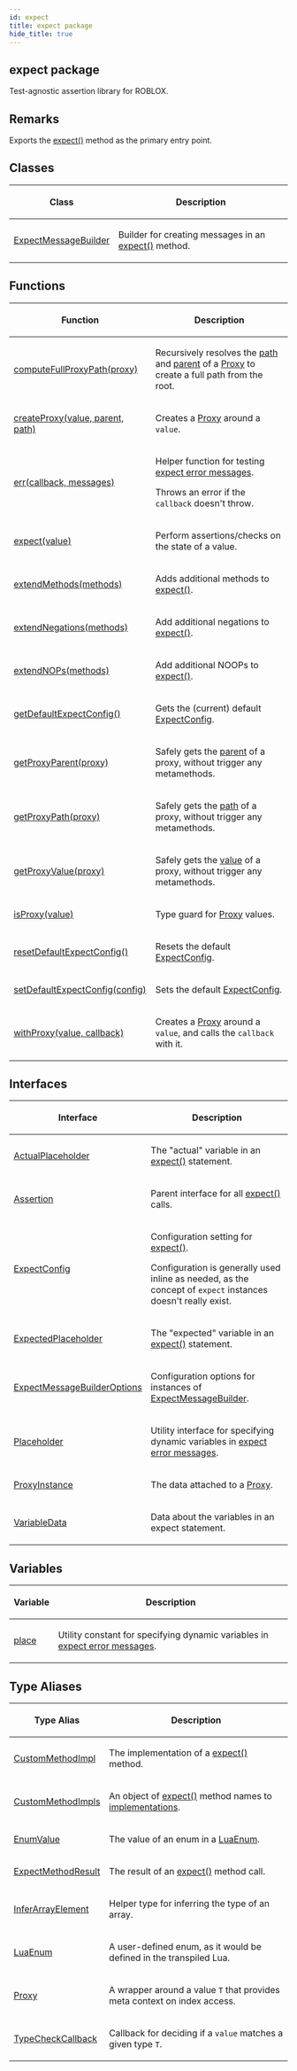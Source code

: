 ```yaml
---
id: expect
title: expect package
hide_title: true
---
```



## expect package

Test-agnostic assertion library for ROBLOX.

## Remarks

Exports the [expect()](./expect.expect.md) method as the primary entry point.

## Classes

<table><thead><tr><th>

Class


</th><th>

Description


</th></tr></thead>
<tbody><tr><td>

[ExpectMessageBuilder](./expect.expectmessagebuilder.md)


</td><td>

Builder for creating messages in an [expect()](./expect.expect.md) method.


</td></tr>
</tbody></table>

## Functions

<table><thead><tr><th>

Function


</th><th>

Description


</th></tr></thead>
<tbody><tr><td>

[computeFullProxyPath(proxy)](./expect.computefullproxypath.md)


</td><td>

Recursively resolves the [path](./expect.proxyinstance._proxy_path.md) and [parent](./expect.proxyinstance._proxy_parent.md) of a [Proxy](./expect.proxy.md) to create a full path from the root.


</td></tr>
<tr><td>

[createProxy(value, parent, path)](./expect.createproxy.md)


</td><td>

Creates a [Proxy](./expect.proxy.md) around a `value`<!-- -->.


</td></tr>
<tr><td>

[err(callback, messages)](./expect.err.md)


</td><td>

Helper function for testing [expect error messages](./expect.expectmessagebuilder.md)<!-- -->.

Throws an error if the `callback` doesn't throw.


</td></tr>
<tr><td>

[expect(value)](./expect.expect.md)


</td><td>

Perform assertions/checks on the state of a value.


</td></tr>
<tr><td>

[extendMethods(methods)](./expect.extendmethods.md)


</td><td>

Adds additional methods to [expect()](./expect.expect.md)<!-- -->.


</td></tr>
<tr><td>

[extendNegations(methods)](./expect.extendnegations.md)


</td><td>

Add additional negations to [expect()](./expect.expect.md)<!-- -->.


</td></tr>
<tr><td>

[extendNOPs(methods)](./expect.extendnops.md)


</td><td>

Add additional NOOPs to [expect()](./expect.expect.md)<!-- -->.


</td></tr>
<tr><td>

[getDefaultExpectConfig()](./expect.getdefaultexpectconfig.md)


</td><td>

Gets the (current) default [ExpectConfig](./expect.expectconfig.md)<!-- -->.


</td></tr>
<tr><td>

[getProxyParent(proxy)](./expect.getproxyparent.md)


</td><td>

Safely gets the [parent](./expect.proxyinstance._proxy_parent.md) of a proxy, without trigger any metamethods.


</td></tr>
<tr><td>

[getProxyPath(proxy)](./expect.getproxypath.md)


</td><td>

Safely gets the [path](./expect.proxyinstance._proxy_path.md) of a proxy, without trigger any metamethods.


</td></tr>
<tr><td>

[getProxyValue(proxy)](./expect.getproxyvalue.md)


</td><td>

Safely gets the [value](./expect.proxyinstance._proxy_value.md) of a proxy, without trigger any metamethods.


</td></tr>
<tr><td>

[isProxy(value)](./expect.isproxy.md)


</td><td>

Type guard for [Proxy](./expect.proxy.md) values.


</td></tr>
<tr><td>

[resetDefaultExpectConfig()](./expect.resetdefaultexpectconfig.md)


</td><td>

Resets the default [ExpectConfig](./expect.expectconfig.md)<!-- -->.


</td></tr>
<tr><td>

[setDefaultExpectConfig(config)](./expect.setdefaultexpectconfig.md)


</td><td>

Sets the default [ExpectConfig](./expect.expectconfig.md)<!-- -->.


</td></tr>
<tr><td>

[withProxy(value, callback)](./expect.withproxy.md)


</td><td>

Creates a [Proxy](./expect.proxy.md) around a `value`<!-- -->, and calls the `callback` with it.


</td></tr>
</tbody></table>

## Interfaces

<table><thead><tr><th>

Interface


</th><th>

Description


</th></tr></thead>
<tbody><tr><td>

[ActualPlaceholder](./expect.actualplaceholder.md)


</td><td>

The "actual" variable in an [expect()](./expect.expect.md) statement.


</td></tr>
<tr><td>

[Assertion](./expect.assertion.md)


</td><td>

Parent interface for all [expect()](./expect.expect.md) calls.


</td></tr>
<tr><td>

[ExpectConfig](./expect.expectconfig.md)


</td><td>

Configuration setting for [expect()](./expect.expect.md)<!-- -->.

Configuration is generally used inline as needed, as the concept of `expect` instances doesn't really exist.


</td></tr>
<tr><td>

[ExpectedPlaceholder](./expect.expectedplaceholder.md)


</td><td>

The "expected" variable in an [expect()](./expect.expect.md) statement.


</td></tr>
<tr><td>

[ExpectMessageBuilderOptions](./expect.expectmessagebuilderoptions.md)


</td><td>

Configuration options for instances of [ExpectMessageBuilder](./expect.expectmessagebuilder.md)<!-- -->.


</td></tr>
<tr><td>

[Placeholder](./expect.placeholder.md)


</td><td>

Utility interface for specifying dynamic variables in [expect error messages](./expect.expectmessagebuilder.md)<!-- -->.


</td></tr>
<tr><td>

[ProxyInstance](./expect.proxyinstance.md)


</td><td>

The data attached to a [Proxy](./expect.proxy.md)<!-- -->.


</td></tr>
<tr><td>

[VariableData](./expect.variabledata.md)


</td><td>

Data about the variables in an expect statement.


</td></tr>
</tbody></table>

## Variables

<table><thead><tr><th>

Variable


</th><th>

Description


</th></tr></thead>
<tbody><tr><td>

[place](./expect.place.md)


</td><td>

Utility constant for specifying dynamic variables in [expect error messages](./expect.expectmessagebuilder.md)<!-- -->.


</td></tr>
</tbody></table>

## Type Aliases

<table><thead><tr><th>

Type Alias


</th><th>

Description


</th></tr></thead>
<tbody><tr><td>

[CustomMethodImpl](./expect.custommethodimpl.md)


</td><td>

The implementation of a [expect()](./expect.expect.md) method.


</td></tr>
<tr><td>

[CustomMethodImpls](./expect.custommethodimpls.md)


</td><td>

An object of [expect()](./expect.expect.md) method names to [implementations](./expect.custommethodimpl.md)<!-- -->.


</td></tr>
<tr><td>

[EnumValue](./expect.enumvalue.md)


</td><td>

The value of an enum in a [LuaEnum](./expect.luaenum.md)<!-- -->.


</td></tr>
<tr><td>

[ExpectMethodResult](./expect.expectmethodresult.md)


</td><td>

The result of an [expect()](./expect.expect.md) method call.


</td></tr>
<tr><td>

[InferArrayElement](./expect.inferarrayelement.md)


</td><td>

Helper type for inferring the type of an array.


</td></tr>
<tr><td>

[LuaEnum](./expect.luaenum.md)


</td><td>

A user-defined enum, as it would be defined in the transpiled Lua.


</td></tr>
<tr><td>

[Proxy](./expect.proxy.md)


</td><td>

A wrapper around a value `T` that provides meta context on index access.


</td></tr>
<tr><td>

[TypeCheckCallback](./expect.typecheckcallback.md)


</td><td>

Callback for deciding if a `value` matches a given type `T`<!-- -->.


</td></tr>
</tbody></table>